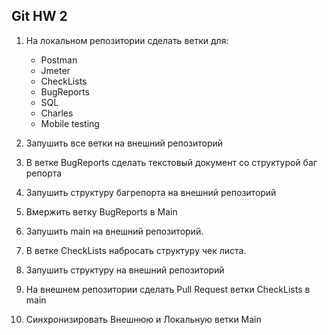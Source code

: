 ## Git HW 2

1. На локальном репозитории сделать ветки для:
    - Postman
    - Jmeter
    - CheckLists
    - BugReports
    - SQL
    - Charles
    - Mobile testing

2. Запушить все ветки на внешний репозиторий
3. В ветке BugReports сделать текстовый документ со структурой баг репорта
4. Запушить структуру багрепорта на внешний репозиторий
5. Вмержить ветку BugReports в Main
6. Запушить main на внешний репозиторий.
7. В ветке CheckLists набросать структуру чек листа.
8. Запушить структуру на внешний репозиторий
9. На внешнем репозитории сделать Pull Request ветки CheckLists в main
10. Синхронизировать Внешнюю и Локальную ветки Main
